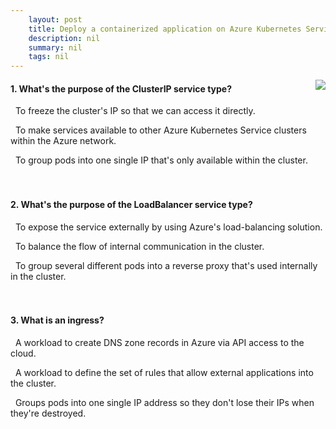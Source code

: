 ```yaml
---
    layout: post
    title: Deploy a containerized application on Azure Kubernetes Service - Enable network access to an application
    description: nil
    summary: nil
    tags: nil
---
```



 <a target="_blank" href="https://docs.microsoft.com/en-us/learn/modules/aks-deploy-container-app/6-expose-app/"><i class="fas fa-external-link-alt"></i> </a>
 <img align="right" src="https://docs.microsoft.com/en-us/learn/achievements/aks-deploy-container-app.svg">
####  1. What's the purpose of the ClusterIP service type?


<i class='far fa-square'></i> &nbsp;&nbsp;To freeze the cluster's IP so that we can access it directly.

<i class='far fa-square'></i> &nbsp;&nbsp;To make services available to other Azure Kubernetes Service clusters within the Azure network.

<i class='fas fa-check-square' style='color: Dodgerblue;'></i> &nbsp;&nbsp;To group pods into one single IP that's only available within the cluster.
<br />
<br />
<br />

####  2. What's the purpose of the LoadBalancer service type?


<i class='fas fa-check-square' style='color: Dodgerblue;'></i> &nbsp;&nbsp;To expose the service externally by using Azure's load-balancing solution.

<i class='far fa-square'></i> &nbsp;&nbsp;To balance the flow of internal communication in the cluster.

<i class='far fa-square'></i> &nbsp;&nbsp;To group several different pods into a reverse proxy that's used internally in the cluster.
<br />
<br />
<br />

####  3. What is an ingress?


<i class='far fa-square'></i> &nbsp;&nbsp;A workload to create DNS zone records in Azure via API access to the cloud.

<i class='fas fa-check-square' style='color: Dodgerblue;'></i> &nbsp;&nbsp;A workload to define the set of rules that allow external applications into the cluster.

<i class='far fa-square'></i> &nbsp;&nbsp;Groups pods into one single IP address so they don't lose their IPs when they're destroyed.
<br />
<br />
<br />
